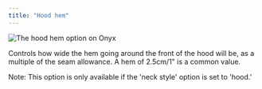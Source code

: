 ```yaml
---
title: "Hood hem"
---
```


![The hood hem option on Onyx](./hoodhem.svg)

Controls how wide the hem going around the front of the hood will be, as a multiple of the seam allowance. A hem of 2.5cm/1" is a common value.

Note: This option is only available if the 'neck style' option is set to 'hood.'
